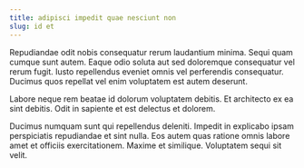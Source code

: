 ```yaml
---
title: adipisci impedit quae nesciunt non
slug: id et
---
```


Repudiandae odit nobis consequatur rerum laudantium minima. Sequi quam cumque sunt autem. Eaque odio soluta aut sed doloremque consequatur vel rerum fugit. Iusto repellendus eveniet omnis vel perferendis consequatur. Ducimus quos repellat vel enim voluptatem est autem deserunt.

Labore neque rem beatae id dolorum voluptatem debitis. Et architecto ex ea sint debitis. Odit in sapiente et est delectus et dolorem.

Ducimus numquam sunt qui repellendus deleniti. Impedit in explicabo ipsam perspiciatis repudiandae et sint nulla. Eos autem quas ratione omnis labore amet et officiis exercitationem. Maxime et similique. Voluptatem sequi sit velit.
